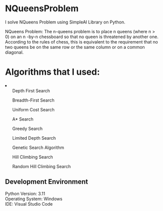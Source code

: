 # NQueensProblem
I solve NQueens Problem using SimpleAI Library on Python. 

NQueens Problem: The n-queens problem is to place n queens (where n > 0) on an n -by-n chessboard so that no queen is threatened by another one. According to the rules of chess, this is equivalent to the requirement that no two queens be on the same row or the same column or on a common diagonal.

<h1>Algorithms that I used: </h1>
<li>
  <ul>Depth First Search</ul>
  <ul>Breadth-First Search</ul>
  <ul>Uniform Cost Search</ul>
  <ul>A* Search</ul>
  <ul>Greedy Search</ul>
  <ul>Limited Depth Search</ul>
  <ul>Genetic Search Algorithm</ul>
  <ul>Hill Climbing Search</ul>
  <ul>Random Hill Climbing Search</ul>
</li>
<p>
   <h2>Development Environment</h2>
Python Version: 3.11 <br>
Operating System: Windows <br>
IDE: Visual Studio Code<br>
</p>

